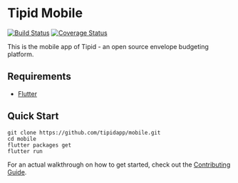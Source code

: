 # Tipid Mobile

[![Build Status](https://travis-ci.org/tipidapp/mobile.svg?branch=master)](https://travis-ci.org/tipidapp/mobile)
[![Coverage Status](https://coveralls.io/repos/github/tipidapp/mobile/badge.svg?branch=master)](https://coveralls.io/github/tipidapp/mobile?branch=master)

This is the mobile app of Tipid - an open source envelope budgeting platform.

## Requirements

- [Flutter](https://flutter.dev)

## Quick Start

```shell
git clone https://github.com/tipidapp/mobile.git
cd mobile
flutter packages get
flutter run
```

For an actual walkthrough on how to get started, check out the [Contributing Guide](CONTRIBUTING.md).